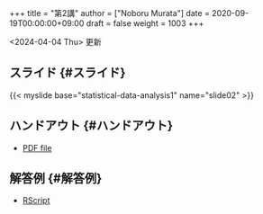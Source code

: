 +++
title = "第2講"
author = ["Noboru Murata"]
date = 2020-09-19T00:00:00+09:00
draft = false
weight = 1003
+++

<span class="timestamp-wrapper"><span class="timestamp">&lt;2024-04-04 Thu&gt; </span></span> 更新


## スライド {#スライド}

{{< myslide base="statistical-data-analysis1" name="slide02" >}}


## ハンドアウト {#ハンドアウト}

-   [PDF file](https://noboru-murata.github.io/statistical-data-analysis1/pdfs/slide02.pdf)


## 解答例 {#解答例}

-   [RScript](https://noboru-murata.github.io/statistical-data-analysis1/code/slide02.R)

